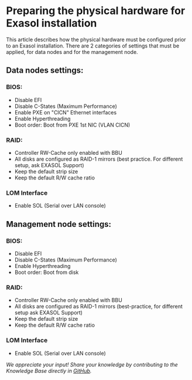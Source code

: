 # Preparing the physical hardware for Exasol installation 
This article describes how the physical hardware must be configured prior to an Exasol installation. There are 2 categories of settings that must be applied, for data nodes and for the management node.

## Data nodes settings:

### BIOS:

* Disable EFI 
* Disable C-States (Maximum Performance)
* Enable PXE on "CICN" Ethernet interfaces
* Enable Hyperthreading
* Boot order: Boot from PXE 1st NIC (VLAN CICN)

### RAID:

* Controller RW-Cache only enabled with BBU
* All disks are configured as RAID-1 mirrors (best practice. For different setup, ask EXASOL Support)
* Keep the default strip size
* Keep the default R/W cache ratio

### LOM Interface

* Enable SOL (Serial over LAN console)

## Management node settings:

### BIOS:

* Disable EFI
* Disable C-States (Maximum Performance)
* Enable Hyperthreading
* Boot order: Boot from disk

### RAID:

* Controller RW-Cache only enabled with BBU
* All disks are configured as RAID-1 mirrors (best-practice, for different setup ask EXASOL Support)
* Keep the default strip size
* Keep the default R/W cache ratio

### LOM Interface

* Enable SOL (Serial over LAN console)

*We appreciate your input! Share your knowledge by contributing to the Knowledge Base directly in [GitHub](https://github.com/exasol/public-knowledgebase).* 